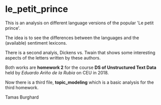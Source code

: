 # le_petit_prince

This is an analysis on different language versions of the popular 'Le petit prince'. 

The idea is to see the differences between the languages and the (available) sentiment lexicons.

There is a second analyis, Dickens vs. Twain that shows some interesting aspects of the letters written by these authors. 


Both works are **homework 2** for the course  **DS of Unstructured Text Data** held by *Eduardo Ariño de la Rubia* on CEU in 2018.

Now there is a third file, **topic_modeling** which is a basic analysis for the third homework.


Tamas Burghard